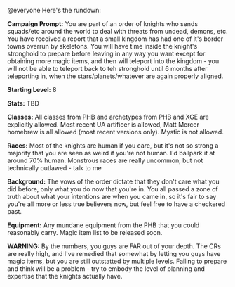 @everyone Here's the rundown:

**Campaign Prompt:** You are part of an order of knights who sends squads/etc around the world to deal with threats from undead, demons, etc. You have received a report that a small kingdom has had one of it's border towns overrun by skeletons. You will have time inside the knight's stronghold to prepare before leaving in any way you want except for obtaining more magic items, and then will teleport into the kingdom - you will not be able to teleport back to teh stronghold until 6 months after teleporting in, when the stars/planets/whatever are again properly aligned.

**Starting Level:** 8

**Stats:** TBD

**Classes:** All classes from PHB and archetypes from PHB and XGE are explicitly allowed. Most recent UA artificer is allowed, Matt Mercer homebrew is all allowed (most recent versions only). Mystic is not allowed.

**Races:** Most of the knights are human if you care, but it's not so strong a majority that you are seen as weird if you're not human. I'd ballpark it at around 70% human. Monstrous races are really uncommon, but not technically outlawed - talk to me

**Background:** The vows of the order dictate that they don't care what you did before, only what you do now that you're in. You all passed a zone of truth about what your intentions are when you came in, so it's fair to say you're all more or less true believers now, but feel free to have a checkered past.

**Equipment:** Any mundane equipment from the PHB that you could reasonably carry. Magic item list to be released soon.

**WARNING:** By the numbers, you guys are FAR out of your depth. The CRs are really high, and I've remedied that somewhat by letting you guys have magic items, but you are still outstatted by multiple levels. Failing to prepare and think will be a problem - try to embody the level of planning and expertise that the knights actually have.
